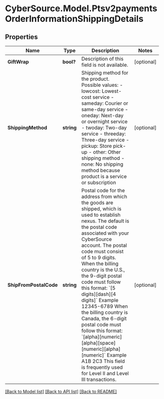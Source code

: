 # CyberSource.Model.Ptsv2paymentsOrderInformationShippingDetails
## Properties

Name | Type | Description | Notes
------------ | ------------- | ------------- | -------------
**GiftWrap** | **bool?** | Description of this field is not available. | [optional] 
**ShippingMethod** | **string** | Shipping method for the product. Possible values:   - lowcost: Lowest-cost service  - sameday: Courier or same-day service  - oneday: Next-day or overnight service  - twoday: Two-day service  - threeday: Three-day service  - pickup: Store pick-up  - other: Other shipping method  - none: No shipping method because product is a service or subscription  | [optional] 
**ShipFromPostalCode** | **string** | Postal code for the address from which the goods are shipped, which is used to establish nexus. The default is the postal code associated with your CyberSource account.  The postal code must consist of 5 to 9 digits. When the billing country is the U.S., the 9-digit postal code must follow this format:  &#x60;[5 digits][dash][4 digits]&#x60;  Example 12345-6789  When the billing country is Canada, the 6-digit postal code must follow this format:  &#x60;[alpha][numeric][alpha][space] [numeric][alpha][numeric]&#x60;  Example A1B 2C3  This field is frequently used for Level II and Level III transactions.  | [optional] 

[[Back to Model list]](../README.md#documentation-for-models) [[Back to API list]](../README.md#documentation-for-api-endpoints) [[Back to README]](../README.md)

